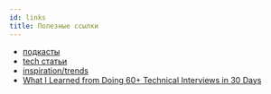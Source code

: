 ```yaml
---
id: links
title: Полезные ссылки
---
```


* [подкасты](https://softwareengineeringdaily.com/)
* [tech статьи](https://news.ycombinator.com/)
* [inspiration/trends](https://news.ycombinator.com/)
* [What I Learned from Doing 60+ Technical Interviews in 30 Days](https://www.freecodecamp.org/news/what-i-learned-from-doing-60-technical-interviews-in-30-days/)